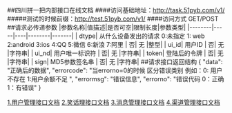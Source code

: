 ##四川拼一把内部接口在线文档
####访问基础地址：http://task.51pyb.com/v1/
#####测试的时候前缀：http://test.51pyb.com/v1/
####访问方式 GET/POST
##请求必传递参数
|参数名称|值描述|是否可空|限制长度|参数类型|
|--------|-----|----|--------|-------|
| dtype| 从什么设备发出的请求 0:未指定  1: web  2:android  3:ios  4:QQ 5:微信 6:新浪  7:阿里  | 否| 无 |整型|
| ui_id| 用户ID | 否| 无 |字符串|
| ui_nd| 用户唯一标识符 | 否| 无 |字符串|
| token| 登陆后的令牌 | 否| 无 |字符串|
| sign| MD5参数签名串 | 否| 无 |字符串|
##请求接口返回结构
    {
        "data": "正确后的数据",
        "errorcode": "当errorno=0的时候 区分错误类别 例如：0: 用户不存在 1:用户余额不足 ",
        "errormsg": "错误信息",
        "errorno": "错误代码 0：正确  1：有错误"
    }


[1.用户管理接口文档](doc_new/user.html)
[2.笑话理接口文档](doc_new/Joke.html)
[3.消息管理接口文档](doc_new/Message.html)
[4.渠道管理接口文档](doc_new/Channel.html)

